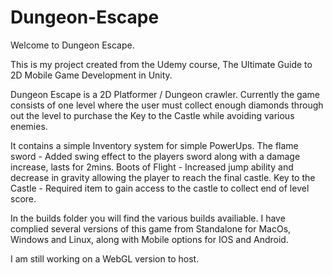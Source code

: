 # Dungeon-Escape
Welcome to Dungeon Escape.

This is my project created from the Udemy course,
The Ultimate Guide to 2D Mobile Game Development in Unity.

Dungeon Escape is a 2D Platformer / Dungeon crawler.
Currently the game consists of one level where the user must collect enough
diamonds through out the level to purchase the Key to the Castle while avoiding various enemies.

It contains a simple Inventory system for simple PowerUps.
  The flame sword - Added swing effect to the players sword along with a damage increase, lasts for 2mins.
  Boots of Flight - Increased jump ability and decrease in gravity allowing the player to reach the final castle.
  Key to the Castle - Required item to gain access to the castle to collect end of level score.
  

In the builds folder you will find the various builds availiable.
I have complied several versions of this game from Standalone for 
MacOs, Windows and Linux, along with Mobile options for IOS and Android.

I am still working on a WebGL version to host.
